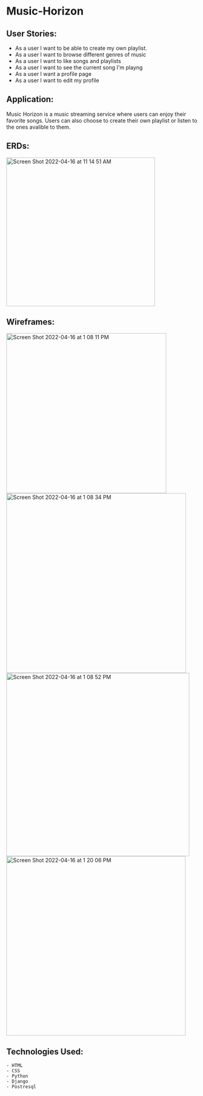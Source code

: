 # Music-Horizon

## User Stories:
- As a user I want to be able to create my own playlist.
- As a user I want to browse different genres of music
- As a user I want to like songs and playlists
- As a user I want to see the current song I'm playng 
- As a user I want a profile page
- As a user I want to edit my profile

## Application:

Music Horizon is a music streaming service where users can enjoy their favorite songs. 
Users can also choose to create their own playlist or listen to the ones avalible to them. 

## ERDs:

<img width="392" alt="Screen Shot 2022-04-16 at 11 14 51 AM" src="https://user-images.githubusercontent.com/93559383/163686752-2e67b434-35c7-4766-bf3e-5c580bd5b71e.png">


## Wireframes:

<img width="422" alt="Screen Shot 2022-04-16 at 1 08 11 PM" src="https://user-images.githubusercontent.com/93559383/163689904-a1e84fba-b749-47be-9a6a-cf95647d3ecd.png">

<img width="474" alt="Screen Shot 2022-04-16 at 1 08 34 PM" src="https://user-images.githubusercontent.com/93559383/163689917-279e789c-dadc-478a-b2d1-9279d786c037.png">

<img width="483" alt="Screen Shot 2022-04-16 at 1 08 52 PM" src="https://user-images.githubusercontent.com/93559383/163689929-7d32a761-b9b8-4419-82ae-b09663fbb6f1.png">

<img width="473" alt="Screen Shot 2022-04-16 at 1 20 06 PM" src="https://user-images.githubusercontent.com/93559383/163690203-2829204b-d46f-4e1d-9212-0b306bf16c63.png">

## Technologies Used:
    - HTML
    - CSS
    - Python
    - Django
    - Postresql
